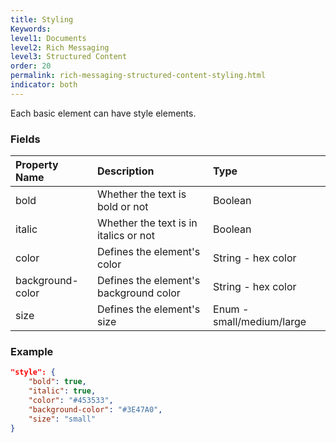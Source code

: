 ```yaml
---
title: Styling
Keywords:
level1: Documents
level2: Rich Messaging
level3: Structured Content
order: 20
permalink: rich-messaging-structured-content-styling.html
indicator: both
---
```


Each basic element can have style elements.

### Fields

| Property Name | Description | Type |
| :--- | :--- | :--- |
| bold | Whether the text is bold or not | Boolean |
| italic | Whether the text is in italics or not | Boolean |
| color | Defines the element's color | String - hex color |
| background-color | Defines the element's background color | String - hex color |
| size | Defines the element's size | Enum - small/medium/large |

### Example

```json
"style": {
	"bold": true,
	"italic": true,
	"color": "#453533",
	"background-color": "#3E47A0",
	"size": "small"
}
```
